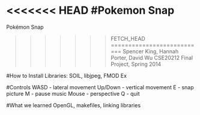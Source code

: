 <<<<<<< HEAD
#Pokemon Snap
=======
Pokémon Snap
>>>>>>> FETCH_HEAD
===========================
Spencer King, Hannah Porter, David Wu
CSE20212 Final Project, Spring 2014

#How to Install
Libraries: SOIL, libjpeg, FMOD Ex

#Controls
WASD - lateral movement
Up/Down - vertical movement
E - snap picture
M - pause music
Mouse - perspective
Q - quit

#What we learned
OpenGL, makefiles, linking libraries
